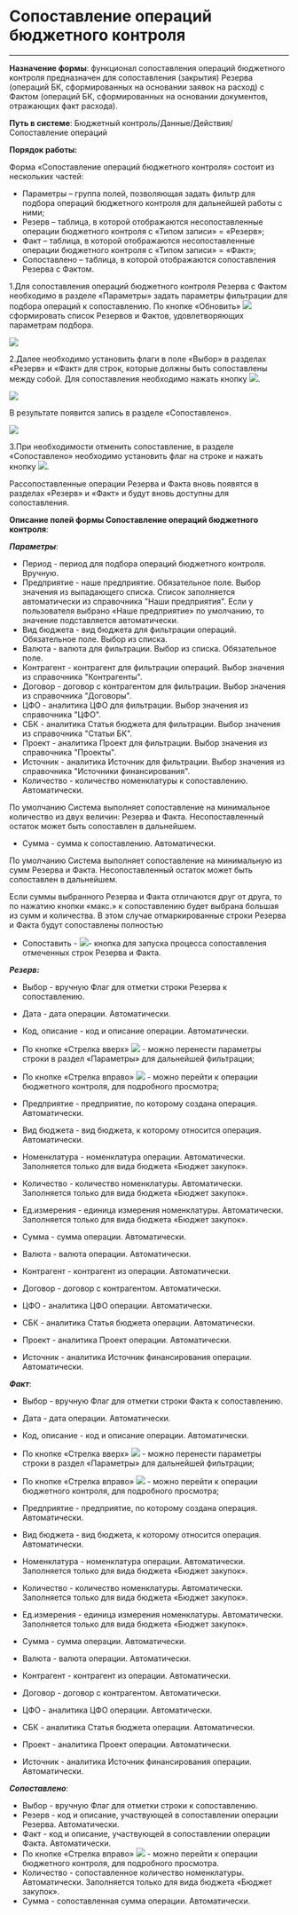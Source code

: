 ﻿# Сопоставление операций бюджетного контроля
 _ _ _ _  _

**Назначение формы**: функционал сопоставления операций бюджетного контроля предназначен для сопоставления (закрытия) Резерва (операций БК, сформированных на основании заявок на расход) с Фактом (операций БК, сформированных на основании документов, отражающих факт расхода).

**Путь в системе**: Бюджетный контроль/Данные/Действия/Сопоставление операций

**Порядок работы:**

Форма «Сопоставление операций бюджетного контроля» состоит из нескольких частей:

* Параметры – группа полей, позволяющая задать фильтр для подбора операций бюджетного контроля для дальнейшей работы с ними;
* Резерв – таблица, в которой отображаются несопоставленные операции бюджетного контроля с «Типом записи» = «Резерв»;
* Факт – таблица, в которой отображаются несопоставленные операции бюджетного контроля с «Типом записи» = «Факт»;
* Сопоставлено – таблица, в которой отображаются сопоставления Резерва с Фактом.

1.Для сопоставления операций бюджетного контроля Резерва с Фактом необходимо в разделе «Параметры» задать параметры фильтрации для подбора операций к сопоставлению. По кнопке «Обновить» ![](topic:Com.AddFiles.Buttons.Btn_Refresh.png) сформировать список Резервов и Фактов, удовлетворяющих параметрам подбора.

![](topic:.AddFiles.Screenshot_2803.jpg)

2.Далее необходимо установить флаги в поле «Выбор» в разделах «Резерв» и «Факт» для строк, которые должны быть сопоставлены между собой. Для сопоставления необходимо нажать кнопку ![](topic:Com.AddFiles.Btn_sopostavit.png).

![](topic:.AddFiles.Screenshot_2804.jpg)

В результате появится запись в разделе «Сопоставлено».

![](topic:.AddFiles.Screenshot_2805.jpg)

3.При необходимости отменить сопоставление, в разделе «Сопоставлено» необходимо установить флаг на строке и нажать кнопку ![](topic:Com.AddFiles.Btn_delsopostav.png).

Рассопоставленные операции Резерва и Факта вновь появятся в разделах «Резерв» и «Факт» и будут вновь доступны для сопоставления.

**Описание полей формы Сопоставление операций бюджетного контроля**:

***Параметры***:

* Период - период для подбора операций бюджетного контроля. Вручную.
* Предприятие - наше предприятие. Обязательное поле. Выбор значения из выпадающего списка. Список заполняется автоматически из справочника "Наши предприятия". Если у пользователя выбрано «Наше предприятие» по умолчанию, то значение подставляется автоматически.
* Вид бюджета - вид бюджета для фильтрации операций. Обязательное поле. Выбор из списка.
* Валюта - валюта для фильтрации. Выбор из списка. Обязательное поле.
* Контрагент - контрагент для фильтрации операций. Выбор значения из справочника "Контрагенты".
* Договор - договор с контрагентом для фильтрации. Выбор значения из справочника "Договоры".
* ЦФО - аналитика ЦФО для фильтрации. Выбор значения из справочника "ЦФО".
* СБК - аналитика Статья бюджета для фильтрации. Выбор значения из справочника "Статьи БК".
* Проект - аналитика Проект для фильтрации. Выбор значения из справочника "Проекты".
* Источник - аналитика Источник для фильтрации. Выбор значения из справочника "Источники финансирования".
* Количество - количество номенклатуры к сопоставлению. Автоматически.

По умолчанию Система выполняет сопоставление на минимальное количество из двух величин: Резерва и Факта. Несопоставленный остаток может быть сопоставлен в дальнейшем.

* Сумма - сумма к сопоставлению. Автоматически.

По умолчанию Система выполняет сопоставление на минимальную из сумм Резерва и Факта. Несопоставленный остаток может быть сопоставлен в дальнейшем.
 
Если суммы выбранного Резерва и Факта отличаются друг от друга, то по нажатию кнопки «макс.» к сопоставлению будет выбрана большая из сумм и количества. В этом случае отмаркированные строки Резерва и Факта будут сопоставлены полностью

* Сопоставить - ![](topic:Com.AddFiles.Btn_sopostavit.png)- кнопка для запуска процесса сопоставления отмеченных строк Резерва и Факта.

***Резерв:***

* Выбор - вручную Флаг для отметки строки Резерва к сопоставлению.
* Дата - дата операции. Автоматически.
* Код, описание - код и описание операции. Автоматически.
 
* По кнопке «Стрелка вверх» ![](topic:Com.AddFiles.Btn_perenos.png) - можно перенести параметры строки в раздел «Параметры» для дальнейшей фильтрации;
 
* По кнопке «Стрелка вправо» ![](topic:Com.AddFiles.Btn_go.png) - можно перейти к операции бюджетного контроля, для подробного просмотра;
* Предприятие - предприятие, по которому создана операция. Автоматически.
* Вид бюджета - вид бюджета, к которому относится операция. Автоматически.
* Номенклатура - номенклатура операции. Автоматически. Заполняется только для вида бюджета «Бюджет закупок».
* Количество - количество номенклатуры. Автоматически. Заполняется только для вида бюджета «Бюджет закупок».
* Ед.измерения - единица измерения номенклатуры. Автоматически. Заполняется только для вида бюджета «Бюджет закупок».
* Сумма - сумма операции. Автоматически.
* Валюта - валюта операции. Автоматически.
* Контрагент - контрагент из операции. Автоматически.
* Договор - договор с контрагентом. Автоматически.
* ЦФО - аналитика ЦФО операции. Автоматически.
* СБК - аналитика Статья бюджета операции. Автоматически.
* Проект - аналитика Проект операции. Автоматически.
* Источник - аналитика Источник финансирования операции. Автоматически.

***Факт***:

* Выбор - вручную Флаг для отметки строки Факта к сопоставлению.
* Дата - дата операции. Автоматически.
* Код, описание - код и описание операции. Автоматически.
 
* По кнопке «Стрелка вверх» ![](topic:Com.AddFiles.Btn_perenos.png) - можно перенести параметры строки в раздел «Параметры» для дальнейшей фильтрации;
 
* По кнопке «Стрелка вправо» ![](topic:Com.AddFiles.Btn_go.png) - можно перейти к операции бюджетного контроля, для подробного просмотра;
* Предприятие - предприятие, по которому создана операция. Автоматически.
* Вид бюджета - вид бюджета, к которому относится операция. Автоматически.
* Номенклатура - номенклатура операции. Автоматически. Заполняется только для вида бюджета «Бюджет закупок».
* Количество - количество номенклатуры. Автоматически. Заполняется только для вида бюджета «Бюджет закупок».
* Ед.измерения - единица измерения номенклатуры. Автоматически. Заполняется только для вида бюджета «Бюджет закупок».
* Сумма - сумма операции. Автоматически.
* Валюта - валюта операции. Автоматически.
* Контрагент - контрагент из операции. Автоматически.
* Договор - договор с контрагентом. Автоматически.
* ЦФО - аналитика ЦФО операции. Автоматически.
* СБК - аналитика Статья бюджета операции. Автоматически.
* Проект - аналитика Проект операции. Автоматически.
* Источник - аналитика Источник финансирования операции. Автоматически.

***Сопоставлено***:

* Выбор - вручную Флаг для отметки строки к сопоставлению.
* Резерв - код и описание, участвующей в сопоставлении операции Резерва. Автоматически.
* Факт - код и описание, участвующей в сопоставлении операции Факта. Автоматически.
* По кнопке «Стрелка вправо» ![](topic:Com.AddFiles.Btn_go.png) - можно перейти к операции бюджетного контроля, для подробного просмотра.
* Количество - сопоставленное количество номенклатуры. Автоматически. Заполняется только для вида бюджета «Бюджет закупок».
* Сумма - сопоставленная сумма операции. Автоматически.
